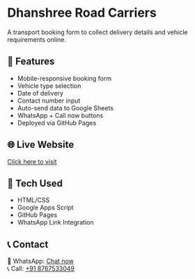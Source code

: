 # Dhanshree Road Carriers

A transport booking form to collect delivery details and vehicle requirements online.

## 🚚 Features

- Mobile-responsive booking form
- Vehicle type selection
- Date of delivery 
- Contact number input
- Auto-send data to Google Sheets
- WhatsApp + Call now buttons
- Deployed via GitHub Pages

## 🌐 Live Website
[Click here to visit](https://yourusername.github.io/dhanshree-road-carriers) <!-- Replace with your actual URL -->

## 🧩 Tech Used

- HTML/CSS
- Google Apps Script
- GitHub Pages
- WhatsApp Link Integration

## 📞 Contact
📱 WhatsApp: [Chat now](https://wa.me/918767533049)  
📞 Call: [+91 8767533049](tel:8767533049)
